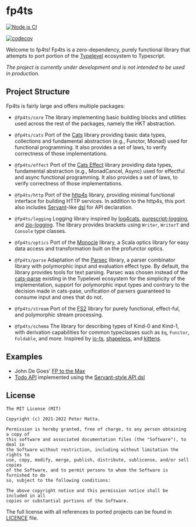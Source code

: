 # fp4ts

[![Node.js CI](https://github.com/mattapet/fp4ts/actions/workflows/build.yml/badge.svg)](https://github.com/mattapet/fp4ts/actions/workflows/build.yml)

[![codecov](https://codecov.io/gh/mattapet/fp4ts/branch/master/graph/badge.svg?token=XW0VJ6NPTZ)](https://codecov.io/gh/mattapet/fp4ts)

Welcome to fp4ts! Fp4ts is a zero-dependency, purely functional library that
attempts to port portion of the [Typelevel](https://typelevel.org/) ecosystem
to Typescript.

_The project is currently under development and is not intended to be used in
production._

## Project Structure

Fp4ts is fairly large and offers multiple packages:

- `@fp4ts/core` The library implementing basic building blocks and utilities
used across the rest of the packages, namely the HKT abstraction.

- `@fp4ts/cats` Port of the [Cats](https://github.com/typelevel/cats) library
providing basic data types, collections and fundamental abstraction (e.g.,
Functor, Monad) used for functional programming. It also provides a set of laws,
to verify correctness of those implementations.

- `@fp4ts/effect` Port of the [Cats Effect](https://github.com/typelevel/cats-effect)
library providing data types, fundamental abstraction (e.g., MonadCancel, Async)
used for effectful and async functional programming. It also provides a set of
laws, to verify correctness of those implementations.

- `@fp4ts/http` Port of the [http4s](https://github.com/http4s/http4s) library,
providing minimal functional interface for building HTTP services. In addition
to the http4s, this port also includes [Servant](https://haskell-servant.github.io/)-like [dsl](./packages/http/dsl) for API declaration.

- `@fp4ts/logging` Logging library inspired by [log4cats](https://github.com/typelevel/log4cats),
[purescript-logging](https://github.com/rightfold/purescript-logging),
and [zio-logging](https://github.com/zio/zio-logging). The library provides
brackets using `Writer`, `WriterT` and `Console` type classes.

- `@fp4ts/optics` Port of the [Monocle](https://github.com/optics-dev/Monocle) library,
a Scala optics library for easy data access and transformation built on the profunctor optics.

- `@fp4ts/parse` Adaptation of the [Parsec](https://hackage.haskell.org/package/parsec-3.1.15.0/docs/Text-Parsec.html) library,
a parser combinator library with polymorphic input and evaluation effect type.
By default, the library provides tools for text parsing. Parsec was chosen instead
of the [cats-parse](https://github.com/typelevel/cats-parse/) existing in the Typelevel
ecosystem for the simplicity of the implementation, support for polymorphic input types
and contrary to the decision made in cats-pase, unification of parsers guaranteed
to consume input and ones that do not.

- `@fp4ts/stream` Port of the [FS2](https://github.com/typelevel/fs2) library
for purely functional, effect-ful, and polymorphic stream processing.

- `@fp4ts/schema` The library for describing types of Kind-0 and Kind-1, with
derivation capabilities for common typeclasses such as `Eq`, `Functor`, `Foldable`, and more.
Inspired by [io-ts](https://github.com/gcanti/io-ts), [shapeless](https://github.com/milessabin/shapeless), and [kittens](https://github.com/typelevel/kittens).


## Examples

- John De Goes' [FP to the Max](./packages/examples/fp-to-the-max/src/program.ts)
- [Todo API](./packages/examples/todo-api/) implemented using the [Servant-style
API dsl](./packages/examples/todo-api/src/api)

## License

```
The MIT License (MIT)

Copyright (c) 2021-2022 Peter Matta.

Permission is hereby granted, free of charge, to any person obtaining a copy of
this software and associated documentation files (the "Software"), to deal in
the Software without restriction, including without limitation the rights to
use, copy, modify, merge, publish, distribute, sublicense, and/or sell copies
of the Software, and to permit persons to whom the Software is furnished to do
so, subject to the following conditions:

The above copyright notice and this permission notice shall be included in all
copies or substantial portions of the Software.
```

The full license with all references to ported projects can be found in [LICENCE](/LICENSE) file.
